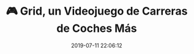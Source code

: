 ---
author_profile: false
title: "🎮 Grid, un Videojuego de Carreras de Coches Más"
description: "🎮 Grid, un Videojuego de Carreras de Coches Más"
excerpt: "🎮 Grid, un Videojuego de Carreras de Coches Más"
header:
  teaser: https://i.ibb.co/5vFYp47/juego-grid-coches.gif
  video:
    id: kSJzeLep-Xg
    provider: youtube
comments: true
date: 2019-07-11 22:06:12
tags:
- Carreras de Coches
- Trailer
categories:
- Vídeo Videojuegos
sidebar:
- title: "Videoteca"
  nav: vteca
---
